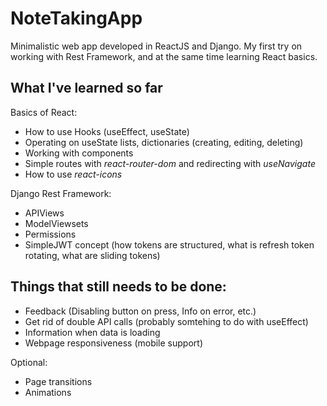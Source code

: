 # NoteTakingApp

Minimalistic web app developed in ReactJS and Django. My first try on working with Rest Framework, and at the same time learning React basics.

## What I've learned so far

Basics of React:

- How to use Hooks (useEffect, useState)
- Operating on useState lists, dictionaries (creating, editing, deleting)
- Working with components
- Simple routes with _react-router-dom_ and redirecting with _useNavigate_
- How to use _react-icons_

Django Rest Framework:

- APIViews
- ModelViewsets
- Permissions
- SimpleJWT concept (how tokens are structured, what is refresh token rotating, what are sliding tokens)

## Things that still needs to be done:

- Feedback (Disabling button on press, Info on error, etc.)
- Get rid of double API calls (probably somtehing to do with useEffect)
- Information when data is loading
- Webpage responsiveness (mobile support)

Optional:

- Page transitions
- Animations
